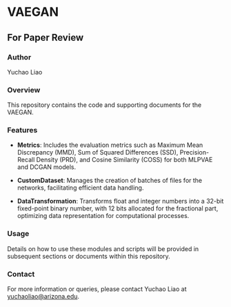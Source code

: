 # VAEGAN

## For Paper Review

### Author
Yuchao Liao

### Overview
This repository contains the code and supporting documents for the VAEGAN.

### Features
- **Metrics**: Includes the evaluation metrics such as Maximum Mean Discrepancy (MMD), Sum of Squared Differences (SSD), Precision-Recall Density (PRD), and Cosine Similarity (COSS) for both MLPVAE and DCGAN models.

- **CustomDataset**: Manages the creation of batches of files for the networks, facilitating efficient data handling.

- **DataTransformation**: Transforms float and integer numbers into a 32-bit fixed-point binary number, with 12 bits allocated for the fractional part, optimizing data representation for computational processes.

### Usage
Details on how to use these modules and scripts will be provided in subsequent sections or documents within this repository.

### Contact
For more information or queries, please contact Yuchao Liao at [yuchaoliao@arizona.edu](mailto:yuchaoliao@arizona.edu).

